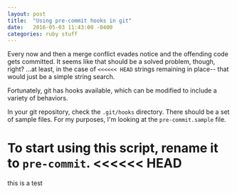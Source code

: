```yaml
---
layout: post
title:  "Using pre-commit hooks in git"
date:   2016-05-03 11:43:00 -0400
categories: ruby stuff
---
```


Every now and then a merge conflict evades notice and the offending code gets
committed. It seems like that should be a solved problem, though, right? ...at
least, in the case of `<<<<<< HEAD` strings remaining in place-- that would just
be a simple string search.

Fortunately, git has hooks available, which can be modified to include a variety
of behaviors.

In your git repository, check the `.git/hooks` directory. There should be a set
of sample files. For my purposes, I'm looking at the `pre-commit.sample` file.

To start using this script, rename it to `pre-commit`.
<<<<<< HEAD
======

this is a test
